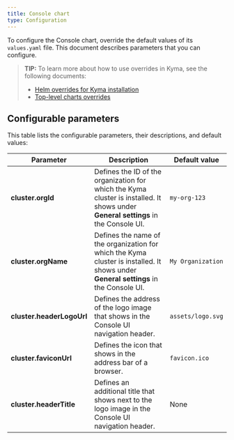 ```yaml
---
title: Console chart
type: Configuration
---
```


To configure the Console chart, override the default values of its `values.yaml` file. This document describes parameters that you can configure.

>**TIP:** To learn more about how to use overrides in Kyma, see the following documents:
>* [Helm overrides for Kyma installation](/root/kyma/#configuration-helm-overrides-for-kyma-installation)
>* [Top-level charts overrides](/root/kyma/#configuration-helm-overrides-for-kyma-installation-top-level-charts-overrides)

## Configurable parameters

This table lists the configurable parameters, their descriptions, and default values:

| Parameter | Description | Default value |
|-----------|-------------|---------------|
| **cluster.orgId** |  Defines the ID of the organization for which the Kyma cluster is installed. It shows under **General settings** in the Console UI. | `my-org-123` |
| **cluster.orgName** | Defines the name of the organization for which the Kyma cluster is installed. It shows under **General settings** in the Console UI. | `My Organization` |
| **cluster.headerLogoUrl** | Defines the address of the logo image that shows in the Console UI navigation header. | `assets/logo.svg` |
| **cluster.faviconUrl** | Defines the icon that shows in the address bar of a browser. | `favicon.ico` |
| **cluster.headerTitle** | Defines an additional title that shows next to the logo image in the Console UI navigation header. | None |
